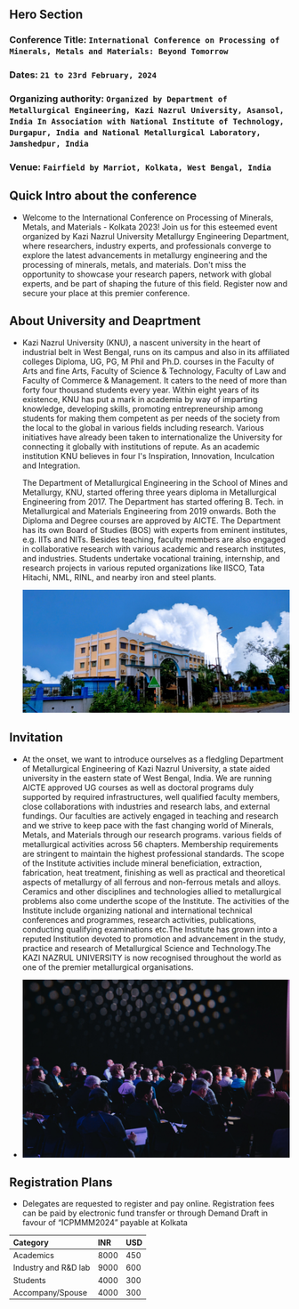 ## Hero Section

### Conference Title: `International Conference on Processing of Minerals, Metals and Materials: Beyond Tomorrow`

### Dates: `21 to 23rd February, 2024`

### Organizing authority: `Organized by Department of Metallurgical Engineering, Kazi Nazrul University, Asansol, India In Association with National Institute of Technology, Durgapur, India and National Metallurgical Laboratory, Jamshedpur, India`

### Venue: `Fairfield by Marriot, Kolkata, West Bengal, India`

## Quick Intro about the conference

- Welcome to the International Conference on Processing of Minerals, Metals, and Materials - Kolkata 2023! Join us for this esteemed event organized by Kazi Nazrul University Metallurgy Engineering Department, where researchers, industry experts, and professionals converge to explore the latest advancements in metallurgy engineering and the processing of minerals, metals, and materials. Don't miss the opportunity to showcase your research papers, network with global experts, and be part of shaping the future of this field. Register now and secure your place at this premier conference.

## About University and Deaprtment

- Kazi Nazrul University (KNU), a nascent university in the heart of industrial belt in West Bengal, runs on
  its campus and also in its affiliated colleges Diploma, UG, PG, M Phil and Ph.D. courses in the Faculty of
  Arts and fine Arts, Faculty of Science & Technology, Faculty of Law and Faculty of Commerce &
  Management. It caters to the need of more than forty four thousand students every year. Within eight years
  of its existence, KNU has put a mark in academia by way of imparting knowledge, developing skills,
  promoting entrepreneurship among students for making them competent as per needs of the society from
  the local to the global in various fields including research. Various initiatives have already been taken to
  internationalize the University for connecting it globally with institutions of repute. As an academic
  institution KNU believes in four I's Inspiration, Innovation, Inculcation and Integration.

  The Department of Metallurgical Engineering in the School of Mines and Metallurgy, KNU, started offering
  three years diploma in Metallurgical Engineering from 2017. The Department has started offering B. Tech.
  in Metallurgical and Materials Engineering from 2019 onwards. Both the Diploma and Degree courses are
  approved by AICTE. The Department has its own Board of Studies (BOS) with experts from eminent
  institutes, e.g. IITs and NITs. Besides teaching, faculty members are also engaged in collaborative research
  with various academic and research institutes, and industries. Students undertake vocational training,
  internship, and research projects in various reputed organizations like IISCO, Tata Hitachi, NML, RINL,
  and nearby iron and steel plants.

  ![Kazi Nazrul University](./assets/img/knu.webp)

## Invitation

- At the onset, we want
  to introduce ourselves
  as a fledgling
  Department of
  Metallurgical
  Engineering of Kazi
  Nazrul University, a
  state aided university
  in the eastern state of
  West Bengal, India. We
  are running AICTE
  approved UG courses
  as well as doctoral
  programs duly
  supported by required
  infrastructures, well
  qualified faculty
  members, close
  collaborations with
  industries and research
  labs, and external
  fundings. Our faculties
  are actively engaged in
  teaching and research
  and we strive to keep
  pace with the fast
  changing world of
  Minerals, Metals, and
  Materials through our
  research programs. various
  fields of metallurgical
  activities across 56 chapters.
  Membership requirements
  are stringent to maintain
  the highest
  professional
  standards. The
  scope of the Institute
  activities include mineral
  beneficiation, extraction,
  fabrication, heat treatment,
  finishing as well as
  practical and theoretical
  aspects of metallurgy of all
  ferrous and non-ferrous
  metals and alloys.
  Ceramics and other
  disciplines and
  technologies allied to
  metallurgical problems
  also come underthe scope
  of the Institute.
  The activities of the Institute
  include organizing national
  and international technical
  conferences and
  programmes, research
  activities, publications,
  conducting qualifying
  examinations etc.The
  Institute has grown into a
  reputed Institution devoted
  to promotion and
  advancement in the study,
  practice and research of
  Metallurgical Science and
  Technology.The KAZI
  NAZRUL UNIVERSITY is
  now recognised throughout
  the world as one of the
  premier metallurgical
  organisations.

- ![Invitation](./assets/img/invitation.webp)

## Registration Plans

- Delegates are requested to register and pay online. Registration fees
  can be paid by electronic fund transfer or through Demand Draft in
  favour of “ICPMMM2024” payable at Kolkata

| Category             | INR  | USD |
| :------------------- | :--- | :-- |
| Academics            | 8000 | 450 |
| Industry and R&D lab | 9000 | 600 |
| Students             | 4000 | 300 |
| Accompany/Spouse     | 4000 | 300 |
